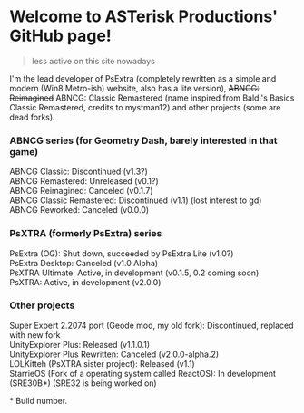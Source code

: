# Welcome to ASTerisk Productions' GitHub page!
> less active on this site nowadays

I'm the lead developer of PsExtra (completely rewritten as a simple and modern (Win8 Metro-ish) website, also has a lite version), ~~ABNCG: Reimagined~~ ABNCG: Classic Remastered (name inspired from Baldi's Basics Classic Remastered, credits to mystman12) and other projects (some are dead forks).

### ABNCG series (for Geometry Dash, barely interested in that game) <br/>
ABNCG Classic: Discontinued (v1.3?) <br/>
ABNCG Remastered: Unreleased (v0.1?) <br/>
ABNCG Reimagined: Canceled (v0.1.7) <br/>
ABNCG Classic Remastered: Discontinued (v1.1) (lost interest to gd) <br/>
ABNCG Reworked: Canceled (v0.0.0)

### PsXTRA (formerly PsExtra) series <br/>
PsExtra (OG): Shut down, succeeded by PsExtra Lite (v1.0?) <br/>
PsExtra Desktop: Canceled (v1.0 Alpha) <br/>
PsXTRA Ultimate: Active, in development (v0.1.5, 0.2 coming soon) <br/>
PsXTRA: Active, in development (v2.0.0)

### Other projects <br/>
Super Expert 2.2074 port (Geode mod, my old fork): Discontinued, replaced with new fork <br/>
UnityExplorer Plus: Released (v1.1.0.1) <br/>
UnityExplorer Plus Rewritten: Canceled (v2.0.0-alpha.2) <br/>
LOLKitteh (PsXTRA sister project): Released (v1.1) <br/>
StarrieOS (Fork of a operating system called ReactOS): In development (SRE30B*) (SRE32 is being worked on)

<p>* Build number.</p>

<!-- IF THERE ARE TYPOS, I'LL TRY TO FIX IT ASAP! -->
